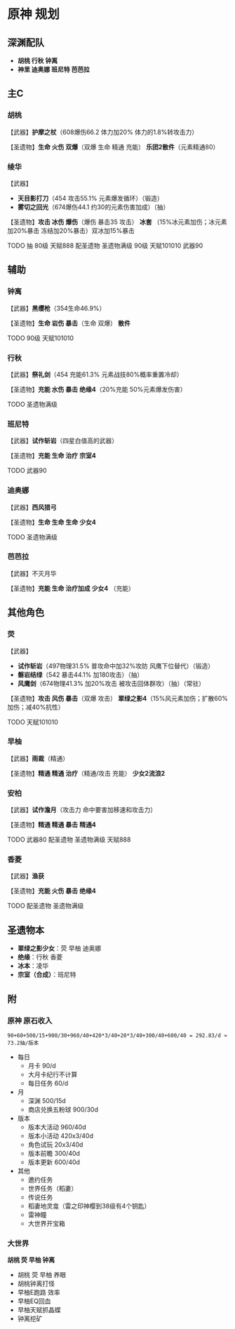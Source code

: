 # 原神 规划

## 深渊配队

- **胡桃 行秋 钟离**
- **神里 迪奥娜 班尼特 芭芭拉**

## 主C

### 胡桃

【武器】**护摩之杖**（608爆伤66.2 体力加20% 体力的1.8%转攻击力）

【圣遗物】**生命 火伤 双爆**（双爆 生命 精通 充能） **乐团2散件**（元素精通80）

### 绫华

【武器】
- **天目影打刀**（454 攻击55.1% 元素爆发循环）（锻造）
- **雾切之回光**（674爆伤44.1 约30的元素伤害加成）（抽）

【圣遗物】**攻击 冰伤 爆伤**（爆伤 暴击35 攻击） **冰套** （15%冰元素加伤；冰元素加20%暴击 冻结加20%暴击）双冰加15%暴击

TODO 抽 80级 天赋888 配圣遗物 圣遗物满级 90级 天赋101010 武器90

## 辅助

### 钟离

【武器】**黑缨枪**（354生命46.9%）

【圣遗物】**生命 岩伤 暴击**（生命 双爆） **散件**

TODO 90级 天赋101010

### 行秋

【武器】**祭礼剑**（454 充能61.3% 元素战技80%概率重置冷却）

【圣遗物】**充能 水伤 暴击** **绝缘4**（20%充能 50%元素爆发伤害）

TODO 圣遗物满级

### 班尼特

【武器】**试作斩岩**（四星白值高的武器）

【圣遗物】**充能 生命 治疗** **宗室4**

TODO 武器90

### 迪奥娜

【武器】**西风猎弓**

【圣遗物】**生命 生命 生命** **少女4**

TODO 圣遗物满级

### 芭芭拉

【武器】不灭月华

【圣遗物】**充能 生命 治疗加成** **少女4** （充能）

## 其他角色

### 荧

【武器】
- **试作斩岩**（497物理31.5% 普攻命中加32%攻防 风鹰下位替代）（锻造）
- **磐岩结绿**（542 暴击44.1% 加180攻击）（抽）
- **风鹰剑**（674物理41.3% 加20%攻击 被攻击回体群攻）（抽）（常驻）

【圣遗物】**攻击 风伤 暴击**（双爆 攻击） **翠绿之影4**（15%风元素加伤；扩散60%加伤；减40%抗性）

TODO 天赋101010

### 早柚

【武器】**雨裁**（精通）

【圣遗物】**精通 精通 治疗**（精通/攻击 充能） **少女2流浪2**

### 安柏

【武器】**试作澹月**（攻击力 命中要害加移速和攻击力）

【圣遗物】**精通 精通 暴击** **精通4**

TODO 武器80 配圣遗物 圣遗物满级 天赋888

### 香菱

【武器】**渔获**

【圣遗物】**充能 火伤 暴击** **绝缘4**

TODO 配圣遗物 圣遗物满级

## 圣遗物本

- **翠绿之影少女**：荧 早柚 迪奥娜
- **绝缘**：行秋 香菱
- **冰本**：凌华
- **宗室（合成）**：班尼特

## 附

### 原神 原石收入

`90+60+500/15+900/30+960/40+420*3/40+20*3/40+300/40+600/40 = 292.83/d ≈ 73.2抽/版本`

- 每日
    - 月卡 90/d
    - 大月卡纪行不计算
    - 每日任务 60/d
- 月
    - 深渊 500/15d
    - 商店兑换五粉球 900/30d
- 版本
    - 版本大活动 960/40d
    - 版本小活动 420x3/40d
    - 角色试玩 20x3/40d
    - 版本前瞻 300/40d
    - 版本更新 600/40d
- 其他
    - 邀约任务
    - 世界任务（稻妻）
    - 传说任务
    - 稻妻地灵龛（雷之印神樱到38级有4个钥匙）
    - 雷神瞳
    - 大世界开宝箱

### 大世界

**胡桃 荧 早柚 钟离**

- 胡桃 荧 早柚 养眼
- 胡桃钟离打怪
- 早柚E跑路 效率
- 早柚EQ回血
- 早柚天赋抓晶蝶
- 钟离挖矿
